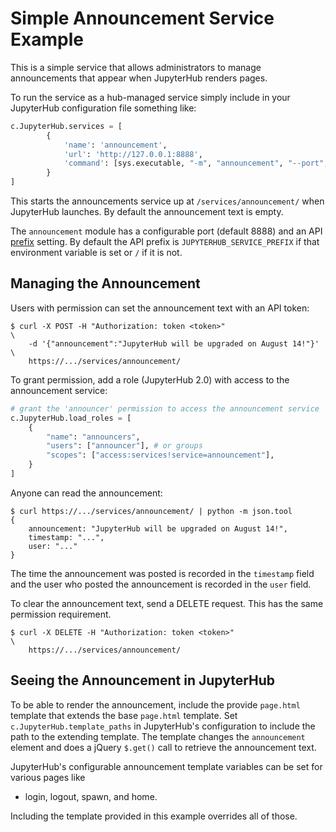 # Simple Announcement Service Example

This is a simple service that allows administrators to manage announcements
that appear when JupyterHub renders pages.

To run the service as a hub-managed service simply include in your JupyterHub
configuration file something like:

```python
c.JupyterHub.services = [
        {
            'name': 'announcement',
            'url': 'http://127.0.0.1:8888',
            'command': [sys.executable, "-m", "announcement", "--port", "8888"],
        }
]
```

This starts the announcements service up at `/services/announcement/` when
JupyterHub launches. By default the announcement text is empty.

The `announcement` module has a configurable port (default 8888) and an API
[prefix](https://docs.workato.com/api-mgmt/api-prefix.html) setting. By default the API prefix is `JUPYTERHUB_SERVICE_PREFIX` if
that environment variable is set or `/` if it is not.

## Managing the Announcement

Users with permission can set the announcement text with an API token:

    $ curl -X POST -H "Authorization: token <token>"                        \
        -d '{"announcement":"JupyterHub will be upgraded on August 14!"}'   \
        https://.../services/announcement/

To grant permission, add a role (JupyterHub 2.0) with access to the announcement service:

```python
# grant the 'announcer' permission to access the announcement service
c.JupyterHub.load_roles = [
    {
        "name": "announcers",
        "users": ["announcer"], # or groups
        "scopes": ["access:services!service=announcement"],
    }
]
```

Anyone can read the announcement:

    $ curl https://.../services/announcement/ | python -m json.tool
    {
        announcement: "JupyterHub will be upgraded on August 14!",
        timestamp: "...",
        user: "..."
    }

The time the announcement was posted is recorded in the `timestamp` field and
the user who posted the announcement is recorded in the `user` field.

To clear the announcement text, send a DELETE request.
This has the same permission requirement.

    $ curl -X DELETE -H "Authorization: token <token>"                        \
        https://.../services/announcement/

## Seeing the Announcement in JupyterHub

To be able to render the announcement, include the provide `page.html` template
that extends the base `page.html` template. Set `c.JupyterHub.template_paths`
in JupyterHub's configuration to include the path to the extending template.
The template changes the `announcement` element and does a jQuery `$.get()` call
to retrieve the announcement text.

JupyterHub's configurable announcement template variables can be set for various
pages like

- login, logout, spawn, and home.

Including the template provided in this example overrides all of those.
